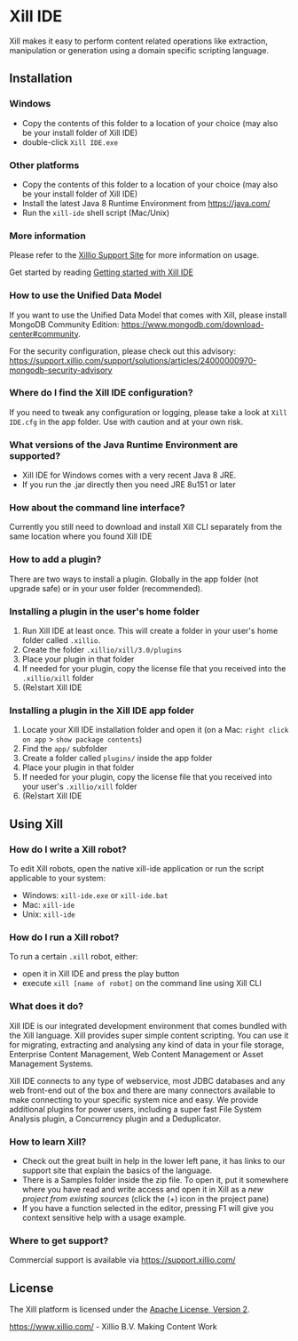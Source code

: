 Xill IDE
========

Xill makes it easy to perform content related operations like extraction,
manipulation or generation using a domain specific scripting language.

Installation
------------

### Windows
* Copy the contents of this folder to a location of your choice (may also be
  your install folder of Xill IDE)
* double-click `Xill IDE.exe`

### Other platforms
* Copy the contents of this folder to a location of your choice (may also be
  your install folder of Xill IDE)
* Install the latest Java 8 Runtime Environment from https://java.com/
* Run the `xill-ide` shell script (Mac/Unix)

### More information

Please refer to the [Xillio Support Site](https://support.xillio.com/) for more information on usage.

Get started by reading [Getting started with Xill IDE](https://support.xillio.com/support/solutions/folders/6000135504)

### How to use the Unified Data Model

If you want to use the Unified Data Model that comes with Xill, please
install MongoDB Community Edition:
https://www.mongodb.com/download-center#community.

For the security configuration, please check out this advisory: 
https://support.xillio.com/support/solutions/articles/24000000970-mongodb-security-advisory

### Where do I find the Xill IDE configuration?

If you need to tweak any configuration or logging, please take a look at
`Xill IDE.cfg` in the app folder. Use with caution and at your own risk.

### What versions of the Java Runtime Environment are supported?

* Xill IDE for Windows comes with a very recent Java 8 JRE.
* If you run the .jar directly then you need JRE 8u151 or later

### How about the command line interface?

Currently you still need to download and install Xill CLI separately from the same location where you found Xill IDE

### How to add a plugin?

There are two ways to install a plugin. Globally in the app folder (not upgrade safe) or in your user folder (recommended).

### Installing a plugin in the user's home folder

1. Run Xill IDE at least once. This will create a folder in your user's home folder called `.xillio`.
2. Create the folder `.xillio/xill/3.0/plugins`
3. Place your plugin in that folder
4. If needed for your plugin, copy the license file that you received into the `.xillio/xill` folder
5. (Re)start Xill IDE

### Installing a plugin in the Xill IDE app folder

1. Locate your Xill IDE installation folder and open it (on a Mac: `right click on app` > `show package contents`)
2. Find the `app/` subfolder
3. Create a folder called `plugins/` inside the app folder
4. Place your plugin in that folder
5. If needed for your plugin, copy the license file that you received into your user's `.xillio/xill` folder
6. (Re)start Xill IDE

Using Xill
----------

### How do I write a Xill robot?

To edit Xill robots, open the native xill-ide application or run the script applicable to your
system:

* Windows: `xill-ide.exe` or `xill-ide.bat`
* Mac: `xill-ide`
* Unix: `xill-ide`

### How do I run a Xill robot?

To run a certain `.xill` robot, either:

* open it in Xill IDE and press the play button
* execute `xill [name of robot]` on the command line using Xill CLI

### What does it do?

Xill IDE is our integrated development environment that comes bundled 
with the Xill language. Xill provides super simple content scripting.
You can use it for migrating, extracting and analysing any kind of data 
in your file storage, Enterprise Content Management, 
Web Content Management or Asset Management Systems. 

Xill IDE connects to any type of webservice, most JDBC databases and any 
web front-end out of the box and there are many connectors available to 
make connecting to your specific system nice and easy.
We provide additional plugins for power users, including a super fast 
File System Analysis plugin, a Concurrency plugin and a Deduplicator.

### How to learn Xill?

* Check out the great built in help in the lower left pane, it has links to our support site that explain the basics of the language.
* There is a Samples folder inside the zip file. To open it, put it somewhere where you have read and write access and open it in Xill as a _new project from existing sources_ (click the (+) icon in the project pane) 
* If you have a function selected in the editor, pressing F1 will give you context sensitive help with a usage example.

### Where to get support?

Commercial support is available via https://support.xillio.com/

License
-------

The Xill platform is licensed under the [Apache License, Version 2](LICENSE).


https://www.xillio.com/ - Xillio B.V.
Making Content Work